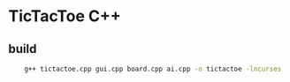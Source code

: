 # TicTacToe C++

## build
```bash
    g++ tictactoe.cpp gui.cpp board.cpp ai.cpp -o tictactoe -lncurses
```
